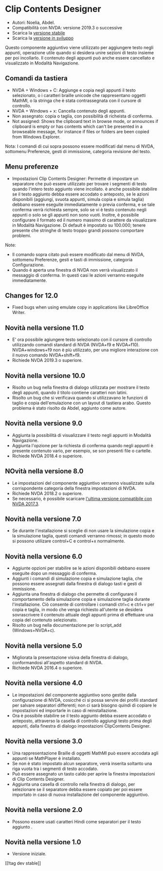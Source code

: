# Clip Contents Designer #

*	Autori: Noelia, Abdel.
*	Compatibilità con NVDA: versione 2019.3 o successive
*	Scarica la [versione stabile][1]
*	Scarica la [versione in sviluppo][2]


Questo componente aggiuntivo viene utilizzato per aggiungere testo negli
appunti, operazione utile quando si desidera unire sezioni di testo insieme
per poi incollarlo. Il contenuto degli appunti può anche essere cancellato e
visualizzato  in Modalità Navigazione.

## Comandi da tastiera ##

* NVDA + Windows + C: Aggiunge e copia negli appunti il testo selezionato, o
  i caratteri braille unicode che rappresentano oggetti MathMl, o la stringa
  che è stata contrassegnata con il cursore di controllo.
* NVDA + Windows + x: Cancella contenuto degli appunti.
* Non assegnato: copia o taglia, con possibilità di richeista di conferma.
* Not assigned: Shows the clipboard text in browse mode, or announces if
  clipboard is empty or has contents which can't be presented in a
  browseable message, for instance if files or folders are been copied from
  Windows Explorer.

Nota: I comandi di cui sopra possono essere modificati dal menu di NVDA,
sottomenu Preferenze, gesti di immissione, categoria revisione del testo.

## Menu preferenze ##
*	Impostazioni Clip Contents Designer: Permette di impostare un separatore che può essere utilizzato per trovare i segmenti di testo quando l'intero testo aggiunto viene incollato.
è anche possibile stabilire se il testo aggiunto debba essere accodato o anteposto, se le azioni disponibili (aggiungi, svuota appunti, simula copia e simula taglia) debbano essere eseguite immediatamente o previa conferma, e se tale conferma verrà richiesta sempre, solo se vi è testo contenuto negli appunti o solo se gli appunti non sono vuoti.
Inoltre, è possibile configurare il formato ed il numero massimo di carattere da visualizzare in Modalità Navigazione. Di default è impostato su 100.000; tenere presente che stringhe di testo troppo grandi possono comportare problemi.

Note:

*	Il comando sopra citato può essere modificato dal menu di NVDA, sottomenu
  Preferenze, gesti e tasti di immissione, categoria Configurazione.
*	Quando è aperta una finestra di NVDA non verrà visualizzato il messaggio
  di conferma. In questi casi le azioni verranno eseguite immediatamente.

## Changes for 12.0
* Fixed bugs when using emulate copy in applications like LibreOffice
  Writer.

## Novità nella versione 11.0
* E' ora possibile agiungere testo selezionato con il cursore di controllo
  utilizzando comandi standard di NVDA (NVDA+f9 e NVDA+f10). NVDA+windows+f9
  non è più utilizzato, per una migliore interazione con il nuovo comando
  NVDA+shift+f9.
* Richiede NVDA 2019.3 o superiore.

## Novità nella versione 10.0
* Risolto un bug nella finestra di dialogo utilizzata per mostrare il testo
  degli appunti, quando il titolo contiene caratteri non latini.
* Risolto un bug che si verificava quando si utilizzavano le funzioni di
  taglio e copia dell'emulazione con un layout di tastiera arabo. Questo
  problema è stato risolto da Abdel, aggiunto come autore.

## Novità nella versione 9.0

* Aggiunta la possibilità  di visualizzare il testo negli appunti in
  Modalità Navigazione.
* Aggiunta l'opzione per la richiesta di conferma quando negli appunti è
  presente contenuto vario, per esempio, se son presenti file o cartelle.
* Richiede NVDA 2018.4 o superiore.

## NOvità nella versione 8.0 ##

* Le impostazioni del componente aggiuntivo verranno visualizzate sulla
  corrispondente categoria della finestra  impostazioni di NVDA.
* Richiede NVDA 2018.2 o superiore.
* Se necessario, è possibile scaricare [l'ultima versione compatibile con
  NVDA 2017.3][3].

## Novità nella versione 7.0

* Se durante l'installazione si sceglie di non usare  la simulazione copia e
  la simulazione taglia, questi comandi verranno rimossi; in questo modo si
  possono  utilizare control+C e control+x normalmente.

## Novità nella versione 6.0

*	 Aggiunte opzioni per stabilire se le azioni disponibili debbano essere eseguite dopo un messaggio di conferma.
*	 Aggiunti i comandi di simulazione copia e simulazione taglia, che possono essere assegnati dalla finestra di dialogo tasti e gesti di immissione.
*	 Aggiunta una finestra di dialogo che permette di configurare il comportamento della simulazione copia e simulazione taglia durante l'installazione. Ciò consente di controllare i comandi ctrl+c e ctrl+v per copia e taglia, in modo che venga richiesto all'utente se desidera sovrascrivere il contenuto attuale degli appunti prima di effettuare una copia del contenuto selezionato.
*	Risolto un bug nella documentazione per lo script_add (Windows+NVDA+c).

## Novità nella versione 5.0 ##

*	Migliorata la presentazione visiva della finestra di dialogo,
  conformandosi all'aspetto standard di NVDA.
*	Richiede NVDA 2016.4 o superiore.

## Novità nella versione 4.0 ##
*	Le impostazioni del componente aggiuntivo sono gestite dalla
  configurazione di NVDA, cosicché ci si possa servire dei profili standard
  per salvare separatori differenti; non ci sarà bisogno quindi di copiare
  le impostazioni ed importarle in caso di reinstallazione.
*	Ora è possibile stabilire se il testo aggiunto debba essere accodato o
  anteposto, attraverso la casella di controllo aggiungi testo prima degli
  appunti, dalla finestra di dialogo impostazioni ClipContents Designer.

## Novità nella versione 3.0 ##
*	Una rappresentazione Braille di oggetti MathMl può essere accodata agli
  appunti se MathPlayer è installato.
*	Se non è stato impostato alcun separatore, verrà inserita soltanto una
  riga vuota tra i segmenti di testo accodato.
*	Può essere assegnato un tasto caldo per aprire la finestra impostazioni di
  Clip Contents Designer.
*	Aggiunta una casella di controllo nella finestra di dialogo, per
  selezionare se il separatore debba essere copiato per poi essere importato
  in caso di nuova installazione del componente aggiuntivo.

## Novità nella versione 2.0 ##
*	Possono essere usati caratteri Hindi come separatori per il testo aggiunto
  .

## Novità nella versione 1.0 ##
*	Versione iniziale.

[[!tag dev stable]]

[1]: https://addons.nvda-project.org/files/get.php?file=ccd

[2]: https://addons.nvda-project.org/files/get.php?file=ccd-dev

[3]: https://addons.nvda-project.org/files/get.php?file=ccd-o
